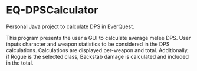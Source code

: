 # EQ-DPSCalculator
Personal Java project to calculate DPS in EverQuest.

This program presents the user a GUI to calculate average melee DPS.
User inputs character and weapon statistics to be considered in the DPS calculations.
Calculations are displayed per-weapon and total.
Additionally, if Rogue is the selected class, Backstab damage is calculated and included in the total.
